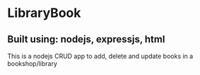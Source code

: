 # LibraryBook

## Built using: nodejs, expressjs, html
This is a nodejs CRUD app to add, delete and update books in a bookshop/library

